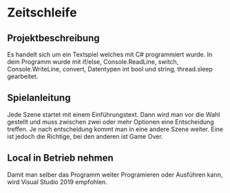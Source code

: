 # Zeitschleife


## Projektbeschreibung
Es handelt sich um ein Textspiel welches mit C# programmiert wurde. In dem Programm wurde mit if/else, Console.ReadLine, switch, Console.WriteLine, convert, Datentypen int bool und string, thread.sleep gearbeitet. 

## Spielanleitung
Jede Szene startet mit einem Einführungstext. Dann wird man vor die Wahl gestellt und muss zwischen zwei oder mehr Optionen eine Entscheidung treffen. Je nach entscheidung kommt man in eine andere Szene weiter. Eine ist jedoch die Richtige, bei den anderen ist Game Over. 

## Local in Betrieb nehmen
Damit man selber das Programm weiter Programieren oder Ausführen kann, wird Visual Studio 2019 empfohlen. 
